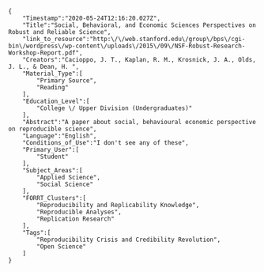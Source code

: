 
    {
        "Timestamp":"2020-05-24T12:16:20.027Z",
        "Title":"Social, Behavioral, and Economic Sciences Perspectives on Robust and Reliable Science",
        "link_to_resource":"http:\/\/web.stanford.edu\/group\/bps\/cgi-bin\/wordpress\/wp-content\/uploads\/2015\/09\/NSF-Robust-Research-Workshop-Report.pdf",
        "Creators":"Cacioppo, J. T., Kaplan, R. M., Krosnick, J. A., Olds, J. L., & Dean, H. ",
        "Material_Type":[
            "Primary Source",
            "Reading"
        ],
        "Education_Level":[
            "College \/ Upper Division (Undergraduates)"
        ],
        "Abstract":"A paper about social, behavioural economic perspective on reproducible science",
        "Language":"English",
        "Conditions_of_Use":"I don't see any of these",
        "Primary_User":[
            "Student"
        ],
        "Subject_Areas":[
            "Applied Science",
            "Social Science"
        ],
        "FORRT_Clusters":[
            "Reproducibility and Replicability Knowledge",
            "Reproducible Analyses",
            "Replication Research"
        ],
        "Tags":[
            "Reproducibility Crisis and Credibility Revolution",
            "Open Science"
        ]
    }
